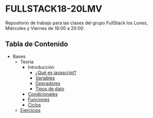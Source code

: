 # FULLSTACK18-20LMV

Repositorio de trabajo para las clases del grupo FullStack los Lunes, Miércoles y Viernes de 18:00 a 20:00

## Tabla de Contenido

- Bases
  - Teoria
    - Introducción
      - [¿Qué es javascript?](bases/teoria/introduccion/que-es-javascript.md)
      - [Variables](bases/teoria/introduccion/variables.md)
      - [Operadores](bases/teoria/introduccion/operadores.md)
      - [Tipos de dato](bases/teoria/introduccion/tipos_de_dato.md)
    - [Condicionales](bases/teoria/condicionales/condicionales.md)
    - [Funciones](bases/teoria/funciones/funciones.md)
    - [Ciclos](bases/teoria/ciclos/ciclos.md)
  - [Ejercicios](bases/ejercicios.md)
